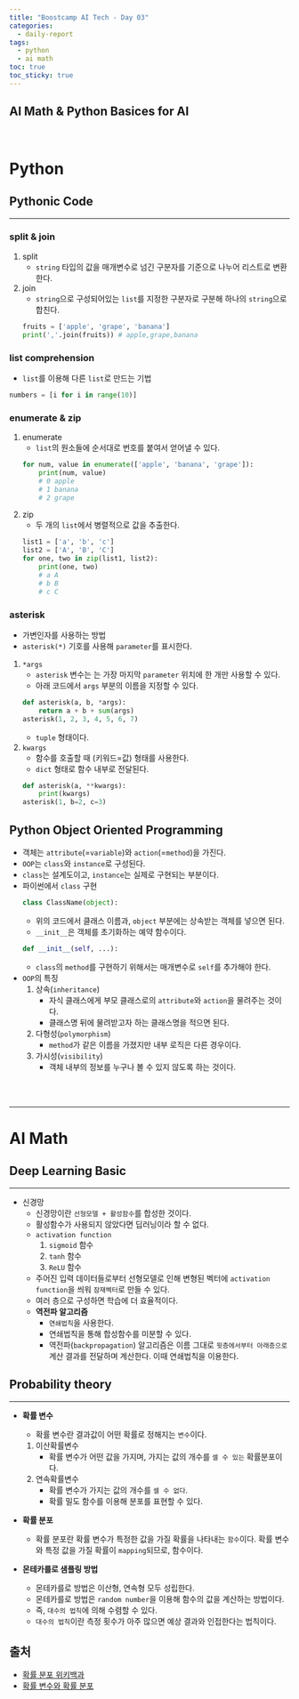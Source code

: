 ```yaml
---
title: "Boostcamp AI Tech - Day 03"
categories:
  - daily-report
tags:
  - python
  - ai math
toc: true
toc_sticky: true
---
```


## AI Math & Python Basices for AI

<br>

# Python

## Pythonic Code
<hr>

### split & join
1. split
    - ```string``` 타입의 값을 매개변수로 넘긴 구분자를 기준으로 나누어 리스트로 변환한다.
2. join
    - ```string```으로 구성되어있는 ```list```를 지정한 구분자로 구분해 하나의 ```string```으로 합친다.
    ```python
    fruits = ['apple', 'grape', 'banana']
    print(','.join(fruits)) # apple,grape,banana
    ```

### list comprehension
- ```list```를 이용해 다른 ```list```로 만드는 기법
```python
numbers = [i for i in range(10)]
```

### enumerate & zip
1. enumerate
    - ```list```의 원소들에 순서대로 번호를 붙여서 얻어낼 수 있다.
    ```python
    for num, value in enumerate(['apple', 'banana', 'grape']):
        print(num, value) 
        # 0 apple
        # 1 banana
        # 2 grape
    ```
2. zip
    - 두 개의 ```list```에서 병렬적으로 값을 추출한다.
    ```python
    list1 = ['a', 'b', 'c']
    list2 = ['A', 'B', 'C']
    for one, two in zip(list1, list2):
        print(one, two)
        # a A
        # b B
        # c C
    ```
### asterisk
- 가변인자를 사용하는 방법
- ```asterisk(*)``` 기호를 사용해 ```parameter```를 표시한다.
1. ```*args```
    - ```asterisk``` 변수는 는 가장 마지막 ```parameter``` 위치에 한 개만 사용할 수 있다.
    - 아래 코드에서 ```args``` 부분의 이름을 지정할 수 있다.
    ```python
    def asterisk(a, b, *args):
        return a + b + sum(args)
    asterisk(1, 2, 3, 4, 5, 6, 7)
    ```
    - ```tuple``` 형태이다.
2. ```kwargs```
    - 함수를 호출할 때 (키워드=값) 형태를 사용한다.
    - ```dict``` 형태로 함수 내부로 전달된다.
    ```python
    def asterisk(a, **kwargs):
        print(kwargs)
    asterisk(1, b=2, c=3)
    ```

## Python Object Oriented Programming

- 객체는 ```attribute```(=```variable```)와 ```action```(=```method```)을 가진다. 
- ```OOP```는 ```class```와 ```instance```로 구성된다.
- ```class```는 설계도이고, ```instance```는 실제로 구현되는 부분이다.
- 파이썬에서 ```class``` 구현
    ```python
    class ClassName(object):
    ```
    - 위의 코드에서 클래스 이름과, ```object``` 부분에는 상속받는 객체를 넣으면 된다.
    - ```__init__```은 객체를 초기화하는 예약 함수이다.
    ```python
    def __init__(self, ...):
    ```
    - ```class```의 ```method```를 구현하기 위해서는 매개변수로 ```self```를 추가해야 한다.
- ```OOP```의 특징
    1. 상속(```inheritance```)
        - 자식 클래스에게 부모 클래스로의 ```attribute```와 ```action```을 물려주는 것이다.
        - 클래스명 뒤에 물려받고자 하는 클래스명을 적으면 된다.
    2. 다형성(```polymorphism```)
        - ```method```가 같은 이름을 가졌지만 내부 로직은 다른 경우이다.
    3. 가시성(```visibility```)
        - 객체 내부의 정보를 누구나 볼 수 있지 않도록 하는 것이다.


<br><br>
<hr>

# AI Math

## Deep Learning Basic
<hr>

- 신경망
    - 신경망이란 ```선형모델 + 활성함수```를 합성한 것이다. 
    - 활성함수가 사용되지 않았다면 딥러닝이라 할 수 없다.
    - ```activation function```
        1. ```sigmoid``` 함수
        2. ```tanh``` 함수
        3. ```ReLU``` 함수
    - 주어진 입력 데이터들로부터 선형모델로 인해 변형된 벡터에 ```activation function```을 씌워 ```잠재벡터```로 만들 수 있다.
    - 여러 층으로 구성하면 학습에 더 효율적이다.
    - **역전파 알고리즘**
        - ```연쇄법칙```을 사용한다.
        - 연쇄법칙을 통해 합성함수를 미분할 수 있다.
        - 역전파(```backpropagation```) 알고리즘은 이름 그대로 ```윗층에서부터 아래층으로``` 계산 결과를 전달하며 계산한다. 이때 연쇄법칙을 이용한다.

## Probability theory
<hr>

- **확률 변수**
    - 확률 변수란 결과값이 어떤 확률로 정해지는 ```변수```이다.
    1. 이산확률변수
        - 확률 변수가 어떤 값을 가지며, 가지는 값의 개수를 ```셀 수 있는``` 확률분포이다.
    2. 연속확률변수
        - 확률 변수가 가지는 값의 개수를 ```셀 수 없다```.
        - 확률 밀도 함수를 이용해 분포를 표현할 수 있다.
- **확률 분포**
    - 확률 분포란 확률 변수가 특정한 값을 가질 확률을 나타내는 ```함수```이다. 확률 변수와 특정 값을 가질 확률이 ```mapping```되므로, 함수이다.
    
- **몬테카를로 샘플링 방법**
    - 몬테카를로 방법은 이산형, 연속형 모두 성립한다.
    - 몬테카를로 방법은 ```random number```을 이용해 함수의 값을 계산하는 방법이다.
    - 즉, ```대수의 법칙```에 의해 수렴할 수 있다.
    - ```대수의 법칙```이란 측정 횟수가 아주 많으면 예상 결과와 인접한다는 법칙이다.


## 출처
- [확률 분포 위키백과](https://ko.wikipedia.org/wiki/%ED%99%95%EB%A5%A0_%EB%B6%84%ED%8F%AC)
- [확률 변수와 확률 분포](https://losskatsu.github.io/statistics/prob-distribution/#%EC%9D%B4%EC%82%B0%ED%99%95%EB%A5%A0%EB%B6%84%ED%8F%AC)